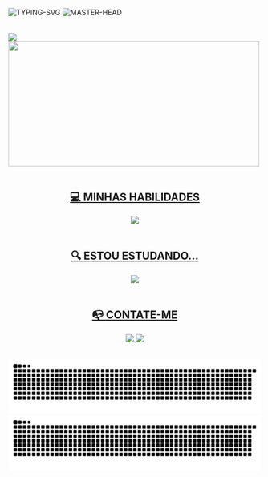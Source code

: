 
![TYPING-SVG](https://readme-typing-svg.demolab.com?font=Fira+Code&size=33&pause=1000&color=8A2BE2&width=999&lines=Hi+there+%F0%9F%91%8B%2C+Welcome+to+my+Page+%F0%9F%91%8B%2C+I'm+suemoron)
![MASTER-HEAD](https://user-images.githubusercontent.com/74038190/213910845-af37a709-8995-40d6-be59-724526e3c3d7.gif)

<div><br>
  <a href="https://github.com/suemoron">
    <img align="center" height="200em" src="https://github-readme-stats.vercel.app/api?username=suemoron&show_icons=true&theme=cobalt&include_all_commits=true&count_private=true"/>
    <img align="center" height="250em" width="500em" src="https://github-readme-stats.vercel.app/api/top-langs/?username=suemoron&layout=compact&langs_count=16&theme=cobalt"/>
</div><br>

<div align="center"><h2>💻 MINHAS HABILIDADES </h2></div>
<div >
  <div align="center"><img src="https://skillicons.dev/icons?i=windows,linux,git,vscode,css,html" /> </div>
</div><br>

<div align="center"><h2>🔍 ESTOU ESTUDANDO...</h2></div>
<div>
  <div align="center"><img src="https://skillicons.dev/icons?i=javascript,react,nodejs" /> </div>
</div><br>

<div align="center"><h2>📭 CONTATE-ME</h2></div>
<div>
  <div align="center"> 
  <a href = "mailto:suellenmmoron@gmail.com"><img src="https://img.shields.io/badge/-Gmail-%23333?style=for-the-badge&logo=gmail&logoColor=white" target="_blank"></a>
  <a href="https://www.linkedin.com/in/suellenmoron/" target="_blank"><img src="https://img.shields.io/badge/-LinkedIn-%230077B5?style=for-the-badge&logo=linkedin&logoColor=white" target="_blank"></a>
  </div>
</div><br>

![github contribution grid snake animation](https://raw.githubusercontent.com/yyle88/yyle88/snake/github-contribution-grid-snake-dark.svg#gh-dark-mode-only)
![github contribution grid snake animation](https://raw.githubusercontent.com/yyle88/yyle88/snake/github-contribution-grid-snake.svg#gh-light-mode-only)
